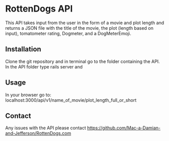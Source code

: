 RottenDogs API
=====
This API takes input from the user in the form of a movie and plot length and returns a JSON file with the title of the movie, the plot (length based on input), tomatometer rating, Dogmeter, and a DogMeterEmoji.

## Installation

Clone the git repository and in terminal go to the folder containing the API. In the API folder type rails server and

## Usage
In your browser go to:
 localhost:3000/api/v1/name_of_movie/plot_length_full_or_short


## Contact

Any issues with the API please contact https://github.com/Mac-a-Damian-and-Jefferson/RottenDogs.com
